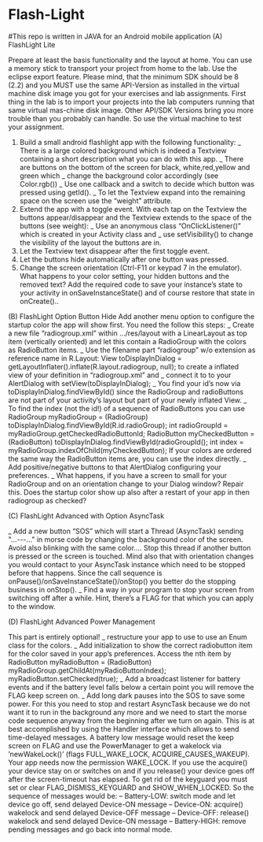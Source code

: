 # Flash-Light
#This repo is written in JAVA for an Android mobile application 
(A)	 FlashLight Lite

Prepare at least the basis functionality and the layout at home. You can use a memory stick to transport your project from home
to the lab. Use the eclipse export feature. Please mind, that the minimum SDK should be 8 (2.2) and you MUST use the same
API-Version as installed in the virtual machine disk image you got for your exercises and lab assignments. First thing in the lab is to
import your projects into the lab computers running that same virtual mas-chine disk image. Other API/SDK Versions bring you more
trouble than you probably can handle. So use the virtual machine to test your assignment.
1. Build a small android flashlight app with the following functionality:
_ There is a large colored background which is indeed a Textview containing a
short description what you can do with this app.
_ There are buttons on the bottom of the screen for black, white,red,yellow and
green which
_ change the background color accordingly (see Color.rgb())
_ Use one callback and a switch to decide which button was pressed using getId().
_ To let the Textview expand into the remaining space on the screen use the
“weight” attribute.
2. Extend the app with a toggle event. With each tap on the Textview the buttons
appear/disappear and the Textview extends to the space of the buttons (see weight):
_ Use an anonymous class “OnClickListener()” which is created in your Activity
class and
_ use setVisibility() to change the visibility of the layout the buttons are in.
3. Let the Textview text disappear after the first toggle event.
4. Let the buttons hide automatically after one button was pressed.
5. Change the screen orientation (Ctrl-F11 or keypad 7 in the emulator). What
happens to your color setting, your hidden buttons and the removed text? Add the
required code to save your instance’s state to your activity in onSaveInstanceState()
and of course restore that state in onCreate()..


(B)	FlashLight Option Button Hide
Add another menu option to configure the startup color the app will show first. You need the follow this steps:
_ Create a new file “radiogroup.xml” within .../res/layout with a LinearLayout as
top item (vertically oriented) and let this contain a RadioGroup with the colors as
RadioButton items.
_ Use the filename part “radiogroup” w/o extension as reference name in R.Layout:
View toDisplayInDialog = getLayoutInflater().inflate(R.layout.radiogroup, null);
to create a inflated view of your definition in “radiogroup.xml” and
_ connect it to to your AlertDialog with setView(toDisplayInDialog);
_ You find your id’s now via
toDisplayInDialog.findViewById()
since the RadioGroup and radioButtons are not part of your activity’s layout but
part of your newly inflated View.
_ To find the index (not the id!) of a sequence of RadioButtons you can use
RadioGroup myRadioGroup = (RadioGroup)
toDisplayInDialog.findViewById(R.id.radioGroup);
int radioGroupId = myRadioGroup.getCheckedRadioButtonId;
RadioButton myCheckedButton = (RadioButton)
toDisplayInDialog.findViewById(radioGroupId();
int index = myRadioGroup.indexOfChild(myCheckedButton);
If your colors are ordered the same way the RadioButton items are, you can use the
index directly.
_ Add positive/negative buttons to that AlertDialog configuring your preferences.
_ What happens, if you have a screen to small for your RadioGroup and on an
orientation change to your Dialog window? Repair this. Does the startup color
show up also after a restart of your app in then radiogroup as checked?


(C) FlashLight Advanced with Option AsyncTask

_ Add a new button “SOS” which will start a Thread (AsyncTask) sending
"...---..." in morse code by changing the background color of the screen.
Avoid also blinking with the same color....
Stop this thread if another button is pressed or the screen is touched. Mind
also that with orientation changes you would contact to your AsyncTask instance
which need to be stopped before that happens. Since the call sequence is
onPause()/onSaveInstanceState()/onStop() you better do the stopping business in
onStop().
_ Find a way in your program to stop your screen from switching off after a while.
Hint, there’s a FLAG for that which you can apply to the window.

(D) FlashLight Advanced Power Management

 This part is entirely optional!
_ restructure your app to use to use an Enum class for the colors.
_ Add initialization to show the correct radiobutton item for the color saved in your
app’s preferences. Access the nth item by
RadioButton myRadioButton = (RadioButton)
myRadioGroup.getChildAt(myRadioButtonIndex);
myRadioButton.setChecked(true);
_ Add a broadcast listener for battery events and if the battery level falls below a
certain point you will remove the FLAG keep screen on.
_ Add long dark pauses into the SOS to save some power. For this you need to stop
and restart AsyncTask because we do not want it to run in the background any
more and we need to start the morse code sequence anyway from the beginning
after we turn on again.
This is at best accomplished by using the Handler interface which allows to send
time-delayed messages. A battery low message would reset the keep screen on
FLAG and use the PowerManager to get a wakelock via ’newWakeLock()’ (flags
FULL_WAKE_LOCK, ACQUIRE_CAUSES_WAKEUP). Your app needs now the permission
WAKE_LOCK. If you use the acquire() your device stay on or switches on and if you
release() your device goes off after the screen-timeout has elapsed. To get rid of the
keyguard you must set or clear FLAG_DISMISS_KEYGUARD and SHOW_WHEN_LOCKED.
So the sequence of messages would be:
– Battery-LOW: switch mode and let device go off, send delayed Device-ON
message
– Device-ON: acquire() wakelock and send delayed Device-OFF message
– Device-OFF: release() wakelock and send delayed Device-ON message
– Battery-HIGH: remove pending messages and go back into normal mode.
